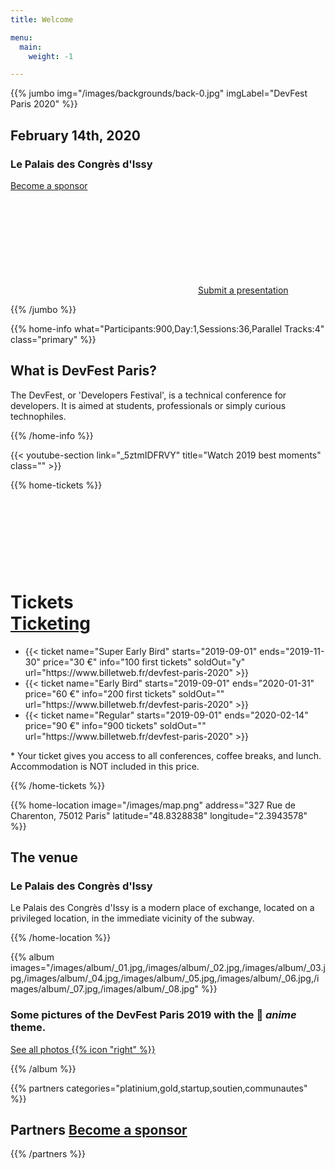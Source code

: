 ```yaml
---
title: Welcome

menu:
  main:
    weight: -1

---
```



{{% jumbo img="/images/backgrounds/back-0.jpg" imgLabel="DevFest Paris 2020" %}}

## February 14th, 2020
### Le Palais des Congrès d'Issy

<a class="btn primary btn-lg" style="margin-top: 1em;" href="https://docs.google.com/presentation/d/e/2PACX-1vRSyPr5tT4B5IuXX-s9XpYAbrQoy9Jf6awzT7y4dg2tH5bdJFfCHA3gwwBG3gYWEjWhKCxNBU8N2fDN/pub?start=false&loop=false&delayms=0" target="_blank">Become a sponsor</a>

<a class="btn primary btn-lg" href="https://conference-hall.io/public/event/ODBtjOW9rpElZKnhzuXF" target="_blank">
    <svg class="icon icon-cfp"><use xlink:href="#cfp"></use></svg>Submit a presentation
</a>

{{% /jumbo %}}

{{% home-info what="Participants:900,Day:1,Sessions:36,Parallel Tracks:4" class="primary" %}}

## What is DevFest Paris?

The DevFest, or 'Developers Festival', is a technical conference for developers. 
It is aimed at students, professionals or simply curious technophiles.

{{% /home-info %}}

{{< youtube-section link="_5ztmIDFRVY" title="Watch 2019 best moments" class="" >}}

<!--
{{% home-speakers %}}
## Featured Speakers
{{< button-link label="Submit a presentation"
                url="https://conference-hall.io/public/event/HJRThubF4uYPkb7jSUxi"
                icon="cfp" >}}
{{< button-link label="See all speakers"
                url="./speakers"
                icon="right" >}}
{{% /home-speakers %}}
-->

<!-- ... -->

<!--
{{% home-subscribe  class="primary" %}}

## Get notified about the important conference updates

{{% /home-subscribe %}}
-->

<!-- ... -->

{{% home-tickets %}}
# Tickets <a class="btn primary" href="https://www.billetweb.fr/devfest-paris-2020" target="_blank"><svg class="icon icon-cfp"><use xlink:href="#ticket"></use></svg>Ticketing</a>

<ul>
<li>{{< ticket name="Super Early Bird"
           starts="2019-09-01"
           ends="2019-11-30"
           price="30 €"
           info="100 first tickets"
           soldOut="y"
           url="https://www.billetweb.fr/devfest-paris-2020" >}}</li>
<li>{{< ticket name="Early Bird"
           starts="2019-09-01"
           ends="2020-01-31"
           price="60 €"
           info="200 first tickets"
           soldOut=""
           url="https://www.billetweb.fr/devfest-paris-2020" >}}</li>
<li>{{< ticket name="Regular"
           starts="2019-09-01"
           ends="2020-02-14"
           price="90 €"
           info="900 tickets"
           soldOut=""
           url="https://www.billetweb.fr/devfest-paris-2020" >}}</li>
</ul>

\* Your ticket gives you access to all conferences, coffee breaks, and lunch. Accommodation is NOT included in this price.

{{% /home-tickets %}}

<!-- ... -->

{{% home-location
    image="/images/map.png"
    address="327 Rue de Charenton, 75012 Paris"
    latitude="48.8328838"
    longitude="2.3943578" %}}

## The venue

### Le Palais des Congrès d'Issy

Le Palais des Congrès d'Issy is a modern place of exchange,
located on a privileged location,
in the immediate vicinity of the subway.

{{% /home-location %}}

<!-- ... -->

{{% album images="/images/album/_01.jpg,/images/album/_02.jpg,/images/album/_03.jpg,/images/album/_04.jpg,/images/album/_05.jpg,/images/album/_06.jpg,/images/album/_07.jpg,/images/album/_08.jpg" %}}

### Some pictures of the **DevFest Paris 2019** with the 👾 _anime_ theme.

<a class="btn primary" target="_blank" rel="noopener" href="https://photos.app.goo.gl/mqeEg2ixhHDZizVJ8">
    See all photos
    {{% icon "right" %}}
</a>

{{% /album  %}}

<!-- ... --> 

{{% partners categories="platinium,gold,startup,soutien,communautes" %}}

## Partners <a class="btn primary btn-lg" style="margin-top: 1em;" href="https://docs.google.com/presentation/d/e/2PACX-1vRSyPr5tT4B5IuXX-s9XpYAbrQoy9Jf6awzT7y4dg2tH5bdJFfCHA3gwwBG3gYWEjWhKCxNBU8N2fDN/pub?start=false&loop=false&delayms=0" target="_blank">Become a sponsor</a>

{{% /partners %}}
